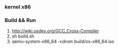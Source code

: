 ### kernel x86

### Build && Run

1. http://wiki.osdev.org/GCC_Cross-Compiler
2. sh build.sh
3. qemu-system-x86_64 -cdrom build/os-x86_64.iso
